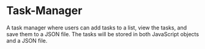 # Task-Manager
A task manager where users can add tasks to a list, view the tasks, and save them to a JSON file. The tasks will be stored in both JavaScript objects and a JSON file.
